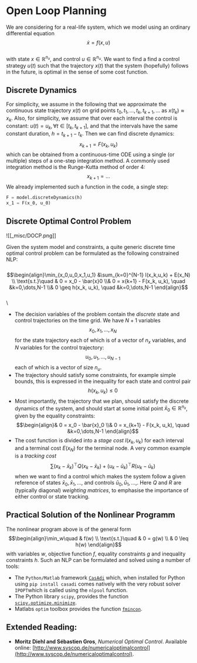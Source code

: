 # Open Loop Planning
We are considering for a real-life system, which we model using an ordinary differential equation\
$$\dot{x} = f(x,u)$$\
with state $x\in \mathbb{R}^{n_x}$, and control $u\in \mathbb{R}^{n_u}$. We want to find a find a control strategy $u(t)$ such that the trajectory $x(t)$ that the system (hopefully) follows in the future, is optimal in the sense of some cost function.
## Discrete Dynamics

For simplicity, we assume in the following that we approximate the continuous state trajectory $x(t)$ on grid points $t_0, t_1, \dots, t_k, t_{k+1}, \dots$ as $x(t_k) \approx x_k$. Also, for simplicity, we assume that over each interval the control is constant: $u(t) = u_k, \forall  t \in [t_k, t_{k+1}]$, and that the intervals have the same constant duration, $h = t_{k+1} - t_k$.
Then we can find discrete dynamics:
$$
x_{k+1} = F(x_k, u_k)$$ which can be obtained from a continuous-time ODE using a single (or multiple) steps of a one-step integration method. A commonly used integration method is the Runge-Kutta method of order 4: 
$$
x_{k+1} = ...
$$
We already implemented such a function in the code, a single step:
```python
F = model.discreteDynamics(h)
x_1 = F(x_0, u_0)
```
## Discrete Optimal Control Problem
![[_misc/DOCP.png]]

Given the system model and constraints, a quite generic discrete time optimal control problem can be formulated as the following constrained NLP:\
\
$$\begin{align}\min_{x_0,u_0,x_1,u_1} &\sum_{k=0}^{N-1} l(x_k,u_k) + E(x_N) \\ \text{s.t.}\quad & 0 = x_0 - \bar{x}0 \\& 0 = x{k+1} - F(x_k, u_k), \quad &k=0,\dots,N-1 \\& 0 \geq h(x_k, u_k), \quad &k=0,\dots,N-1 \end{align}$$\
\

- The decision variables of the problem contain the *discrete* state and control trajectories on the time grid. We have $N+1$ variables 
   $$x_0,x_1, \dots, x_N$$for the state trajectory each of which is of a vector of $n_x$ variables, and $N$ variables for  the control trajectory:
   $$u_0, u_1, \dots, u_{N-1}$$
   each of which is a vector of size $n_u$.
- The trajectory should satisfy some constraints, for example simple bounds, this is expressed in the inequality for each state and control pair 
  $$h(x_k, u_k) \leq 0 $$
- Most importantly, the trajectory that we plan, should satisfy the discrete dynamics of the system, and should start at some initial point $\bar{x}_0 \in \mathbb{R}^{n_x}$, given by the equality constraints:
  $$\begin{align}& 0 = x_0 - \bar{x}_0 \\&  0 = x_{k+1} - F(x_k, u_k), \quad &k=0,\dots,N-1 \end{align}$$
- The cost function is divided into a *stage cost*  $l(x_k, u_k)$ for each interval and a terminal cost $E(x_N)$ for the terminal node. A very common example is a *tracking cost* 
  $$ \sum (x_k - \bar{x}_k)^\top Q (x_k - \bar{x}_k) + (u_k - \bar{u}_k)^\top R (u_k - \bar{u}_k)$$when we want to find a control which makes the system follow a given reference of states $\bar{x}_0, \bar{x}_1, \dots,$  and controls  $\bar{u}_0, \bar{u}_1, \dots,$. Here $Q$ and $R$ are (typically diagonal) *weighting matrices*, to emphasise the importance of either control or state tracking.

## Practical Solution of the Nonlinear Programm
The nonlinear program above is of the general form\
$$\begin{align}\min_w\quad & f(w) \\
\text{s.t.}\quad & 0 = g(w) \\
& 0 \leq h(w)
\end{align}$$
with variables $w$, objective function $f$, equality constraints $g$ and inequality constraints $h$. Such an NLP can be formulated and solved using a number of tools:
- The `Python/Matlab` framework [`CasAdi`](https://web.casadi.org/) which, when installed for Python using `pip install casadi` comes natively with the very robust solver `IPOPT`which is called using the `nlpsol` function.
- The Python library `scipy`,  provides the function [`scipy.optimize.minimize`](https://docs.scipy.org/doc/scipy/reference/generated/scipy.optimize.minimize.html).
- Matlabs `optim` toolbox provides the function [`fmincon`](https://www.mathworks.com/help/optim/ug/fmincon.html).

## Extended Reading:
- **Moritz Diehl and Sébastien Gros**, _Numerical Optimal Control_. Available online: [http://www.syscop.de/numericaloptimalcontrol](http://www.syscop.de/numericaloptimalcontrol).

